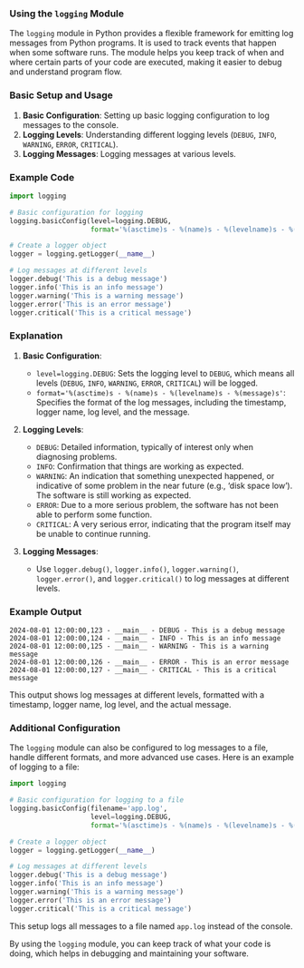 ### Using the `logging` Module

The `logging` module in Python provides a flexible framework for emitting log messages from Python programs. It is used to track events that happen when some software runs. The module helps you keep track of when and where certain parts of your code are executed, making it easier to debug and understand program flow.

### Basic Setup and Usage

1. **Basic Configuration**: Setting up basic logging configuration to log messages to the console.
2. **Logging Levels**: Understanding different logging levels (`DEBUG`, `INFO`, `WARNING`, `ERROR`, `CRITICAL`).
3. **Logging Messages**: Logging messages at various levels.

### Example Code

```python
import logging

# Basic configuration for logging
logging.basicConfig(level=logging.DEBUG,
                    format='%(asctime)s - %(name)s - %(levelname)s - %(message)s')

# Create a logger object
logger = logging.getLogger(__name__)

# Log messages at different levels
logger.debug('This is a debug message')
logger.info('This is an info message')
logger.warning('This is a warning message')
logger.error('This is an error message')
logger.critical('This is a critical message')
```

### Explanation

1. **Basic Configuration**:
    - `level=logging.DEBUG`: Sets the logging level to `DEBUG`, which means all levels (`DEBUG`, `INFO`, `WARNING`, `ERROR`, `CRITICAL`) will be logged.
    - `format='%(asctime)s - %(name)s - %(levelname)s - %(message)s'`: Specifies the format of the log messages, including the timestamp, logger name, log level, and the message.

2. **Logging Levels**:
    - `DEBUG`: Detailed information, typically of interest only when diagnosing problems.
    - `INFO`: Confirmation that things are working as expected.
    - `WARNING`: An indication that something unexpected happened, or indicative of some problem in the near future (e.g., ‘disk space low’). The software is still working as expected.
    - `ERROR`: Due to a more serious problem, the software has not been able to perform some function.
    - `CRITICAL`: A very serious error, indicating that the program itself may be unable to continue running.

3. **Logging Messages**:
    - Use `logger.debug()`, `logger.info()`, `logger.warning()`, `logger.error()`, and `logger.critical()` to log messages at different levels.

### Example Output

```plaintext
2024-08-01 12:00:00,123 - __main__ - DEBUG - This is a debug message
2024-08-01 12:00:00,124 - __main__ - INFO - This is an info message
2024-08-01 12:00:00,125 - __main__ - WARNING - This is a warning message
2024-08-01 12:00:00,126 - __main__ - ERROR - This is an error message
2024-08-01 12:00:00,127 - __main__ - CRITICAL - This is a critical message
```

This output shows log messages at different levels, formatted with a timestamp, logger name, log level, and the actual message.

### Additional Configuration

The `logging` module can also be configured to log messages to a file, handle different formats, and more advanced use cases. Here is an example of logging to a file:

```python
import logging

# Basic configuration for logging to a file
logging.basicConfig(filename='app.log',
                    level=logging.DEBUG,
                    format='%(asctime)s - %(name)s - %(levelname)s - %(message)s')

# Create a logger object
logger = logging.getLogger(__name__)

# Log messages at different levels
logger.debug('This is a debug message')
logger.info('This is an info message')
logger.warning('This is a warning message')
logger.error('This is an error message')
logger.critical('This is a critical message')
```

This setup logs all messages to a file named `app.log` instead of the console.

By using the `logging` module, you can keep track of what your code is doing, which helps in debugging and maintaining your software.
